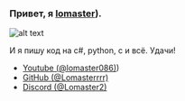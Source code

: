 ### Привет, я [lomaster](https://github.com/Lomasterrrr)).

![alt text](https://i.imgur.com/q8F1HGV.png)

И я пишу код на c#, python, c и всё.
Удачи!

- [Youtube (@lomaster086)](https://www.youtube.com/channel/UCBrZRT-yUyHwUbD2o4BZevg))
- [GitHub (@Lomasterrrr)](https://github.com/Lomasterrrr)
- [Discord (@Lomaster2)](https://discordapp.com/users/972980423930036284)
